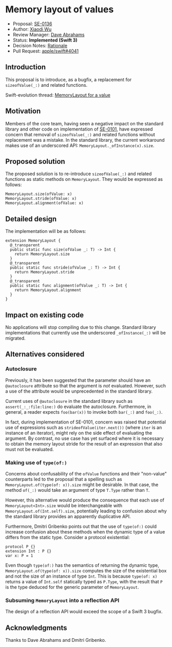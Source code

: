 # Memory layout of values

* Proposal: [SE-0136](0136-memory-layout-of-values.md)
* Author: [Xiaodi Wu](https://github.com/xwu)
* Review Manager: [Dave Abrahams](https://github.com/dabrahams)
* Status: **Implemented (Swift 3)**
* Decision Notes: [Rationale](https://lists.swift.org/pipermail/swift-evolution/Week-of-Mon-20160808/026164.html)
* Pull Request: [apple/swift#4041](https://github.com/apple/swift/pull/4041)

## Introduction

This proposal is to introduce, as a bugfix, a replacement for `sizeofValue(_:)` and related functions.

Swift-evolution thread: [MemoryLayout for a value](https://lists.swift.org/pipermail/swift-evolution/Week-of-Mon-20160801/025890.html)

## Motivation

Members of the core team, having seen a negative impact on the standard library and other code on implementation of [SE-0101](0101-standardizing-sizeof-naming.md), have expressed concern that removal of `sizeofValue(_:)` and related functions without replacement was a mistake. In the standard library, the current workaround makes use of an underscored API: `MemoryLayout._ofInstance(x).size`.

## Proposed solution

The proposed solution is to re-introduce `sizeofValue(_:)` and related functions as static methods on `MemoryLayout`. They would be expressed as follows:

```
MemoryLayout.size(ofValue: x)
MemoryLayout.stride(ofValue: x)
MemoryLayout.alignment(ofValue: x)
```

## Detailed design

The implementation will be as follows:

```
extension MemoryLayout {
  @_transparent
  public static func size(ofValue _: T) -> Int {
    return MemoryLayout.size
  }
  @_transparent
  public static func stride(ofValue _: T) -> Int {
    return MemoryLayout.stride
  }
  @_transparent
  public static func alignment(ofValue _: T) -> Int {
    return MemoryLayout.alignment
  }
}
```

## Impact on existing code

No applications will stop compiling due to this change. Standard library implementations that currently use the underscored `_ofInstance(_:)` will be migrated.

## Alternatives considered

### Autoclosure

Previously, it has been suggested that the parameter should have an `@autoclosure` attribute so that the argument is _not_ evaluated. However, such a use of the attribute would be unprecedented in the standard library.

Current uses of `@autoclosure` in the standard library such as `assert(_:_:file:line:)` do evaluate the autoclosure. Furthermore, in general, a reader expects `foo(bar(x))` to invoke both `bar(_:)` and `foo(_:)`.

In fact, during implementation of SE-0101, concern was raised that potential use of expressions such as `strideofValue(iter.next())` (where `iter` is an instance of an iterator), might rely on the side effect of evaluating the argument. By contrast, no use case has yet surfaced where it is necessary to obtain the memory layout stride for the result of an expression that also must not be evaluated.

### Making use of `type(of:)` 

Concerns about confusability of the `ofValue` functions and their "non-value" counterparts led to  the proposal that a spelling such as `MemoryLayout.of(type(of: x)).size` might be desirable. In that case, the method `of(_:)` would take an argument of type `T.Type` rather than `T`.

However, this alternative would produce the consequence that each use of `MemoryLayout<Int>.size` would be interchangeable with `MemoryLayout.of(Int.self).size`, potentially leading to confusion about why the standard library provides an apparently duplicative API.

Furthermore, Dmitri Gribenko points out that the use of `type(of:)` could increase confusion about these methods when the dynamic type of a value differs from the static type. Consider a protocol existential:

```
protocol P {}
extension Int : P {}
var x: P = 1
```

Even though `type(of:)` has the semantics of returning the dynamic type, `MemoryLayout.of(type(of: x)).size` computes the size of the existential box and not the size of an instance of type `Int`. This is because `type(of: x)` returns a value of `Int.self` statically typed as `P.Type`, with the result that `P` is the type deduced for the generic parameter of `MemoryLayout`.

### Subsuming `MemoryLayout` into a reflection API

The design of a reflection API would exceed the scope of a Swift 3 bugfix.

## Acknowledgments

Thanks to Dave Abrahams and Dmitri Gribenko.
